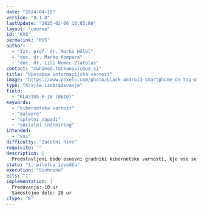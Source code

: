 ```yaml
---
date: "2024-04-15"
version: "0.1.0"
lastUpdate: "2025-02-06 10:05:00"
layout: "course"
id: "KVS"
permalink: "KVS"
author:
  - "Izr. prof. dr. Marko Hölbl"
  - "doc. dr. Marko Kompara"
  - "doc. dr. Lili Nemec Zlatolas"
contact: "muhamed.turkanovic@um.si"
title: "Uporabna informacijska varnost"
image: "https://www.pexels.com/photo/black-android-smartphone-on-top-of-white-book-39584/"
type: "Krajše izobraževanje"
field:
  - "KLASIUS-P-16 (0610)"
keywords:
  - "kibernetska varnost"
  - "malware"
  - "spletni napadi"
  - "socialni inženiring"
intended:
  - "vsi"
difficulty: "Začetni nivo"
requisite: ""
description: |
  Predstavljeni bodo osnovni gradniki kibernetske varnosti, kje vse se z njo vsak dan srečujemo in kako jo lahko najboljše uporabijo v svojem vsakdanjem življenju, zato da zagotovijo svojo digitalno varnost in zasebnost. V sklopu tega bodo predstavljeni tipični moderni pristopi za zagotavljanje varnosti, s katerimi se uporabniki srečujejo v vsakodnevnem življenju, napadi in zlorabami, ki jim pretijo ter priporočili, kako učinkovito uporabljati varnostne elemente in kako se najbolje zaščiti pred možnimi napadi.
state: "1. pilotna izvedba"
execution: "Sinhrona"
ects: "1"
implementation: |
  Predavanja: 10 ur
  Samostojno delo: 20 ur
cType: "0"
---
```

